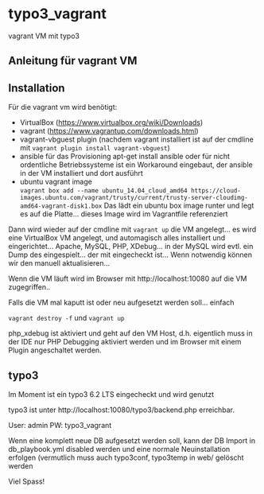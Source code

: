 typo3_vagrant
=============

vagrant VM mit typo3 

Anleitung für vagrant VM
------------------------

## Installation

Für die vagrant vm wird benötigt:

- VirtualBox (https://www.virtualbox.org/wiki/Downloads)
- vagrant (https://www.vagrantup.com/downloads.html)
- vagrant-vbguest plugin
  (nachdem vagrant installiert ist auf der cmdline mit `vagrant plugin install vagrant-vbguest`)
- ansible für das Provisioning
  apt-get install ansible oder für nicht ordentliche Betriebssysteme ist ein Workaround eingebaut, der ansible in der VM installiert und dort ausführt
- ubuntu vagrant image  
  `vagrant box add --name ubuntu_14.04_cloud_amd64 https://cloud-images.ubuntu.com/vagrant/trusty/current/trusty-server-cloudimg-amd64-vagrant-disk1.box`
  Das lädt ein ubuntu box image runter und legt es auf die Platte... dieses Image wird im Vagrantfile referenziert

Dann wird wieder auf der cmdline mit `vagrant up` die VM angelegt... es wird eine VirtualBox VM angelegt, und automagisch alles installiert 
und eingerichtet... Apache, MySQL, PHP, XDebug... in der MySQL wird evtl. ein Dump des eingespielt... der mit eingecheckt ist... 
Wenn notwendig können wir den manuell aktualisieren...

Wenn die VM läuft wird im Browser mit http://localhost:10080 auf die VM zugegriffen..

Falls die VM mal kaputt ist oder neu aufgesetzt werden soll... einfach

`vagrant destroy -f`
und
`vagrant up`


php_xdebug ist aktiviert und geht auf den VM Host, d.h. eigentlich muss in der IDE nur PHP Debugging aktiviert werden und im Browser mit einem Plugin angeschaltet werden.

typo3
-----

Im Moment ist ein typo3 6.2 LTS eingecheckt und wird genutzt

typo3 ist unter http://localhost:10080/typo3/backend.php erreichbar.

User: admin
PW: typo3_vagrant

Wenn eine komplett neue DB aufgesetzt werden soll, kann der DB Import in db_playbook.yml disabled werden und eine normale Neuinstallation erfolgen (vermutlich muss auch typo3conf, typo3temp in web/ gelöscht werden

Viel Spass!


